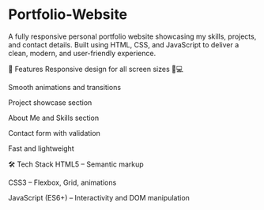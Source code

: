 # Portfolio-Website

A fully responsive personal portfolio website showcasing my skills, projects, and contact details. Built using HTML, CSS, and JavaScript to deliver a clean, modern, and user-friendly experience.

🚀 Features
Responsive design for all screen sizes 📱💻

Smooth animations and transitions

Project showcase section

About Me and Skills section

Contact form with validation

Fast and lightweight

🛠 Tech Stack
HTML5 – Semantic markup

CSS3 – Flexbox, Grid, animations

JavaScript (ES6+) – Interactivity and DOM manipulation
